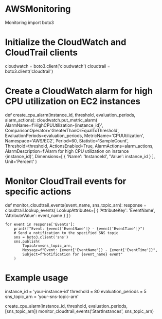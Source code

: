 # AWSMonitoring
Monitoring
import boto3

# Initialize the CloudWatch and CloudTrail clients
cloudwatch = boto3.client('cloudwatch')
cloudtrail = boto3.client('cloudtrail')

# Create a CloudWatch alarm for high CPU utilization on EC2 instances
def create_cpu_alarm(instance_id, threshold, evaluation_periods, alarm_actions):
    cloudwatch.put_metric_alarm(
        AlarmName=f'HighCPUUtilization-{instance_id}',
        ComparisonOperator='GreaterThanOrEqualToThreshold',
        EvaluationPeriods=evaluation_periods,
        MetricName='CPUUtilization',
        Namespace='AWS/EC2',
        Period=60,
        Statistic='SampleCount',
        Threshold=threshold,
        ActionsEnabled=True,
        AlarmActions=alarm_actions,
        AlarmDescription=f'Alarm for high CPU utilization on instance {instance_id}',
        Dimensions=[
            {
                'Name': 'InstanceId',
                'Value': instance_id
            }
        ],
        Unit='Percent'
    )

# Monitor CloudTrail events for specific actions
def monitor_cloudtrail_events(event_name, sns_topic_arn):
    response = cloudtrail.lookup_events(
        LookupAttributes=[
            {
                'AttributeKey': 'EventName',
                'AttributeValue': event_name
            }
        ]
    )

    for event in response['Events']:
        print(f"Event: {event['EventName']} - {event['EventTime']}")
        # Send a notification to the specified SNS topic
        sns = boto3.client('sns')
        sns.publish(
            TopicArn=sns_topic_arn,
            Message=f"Event: {event['EventName']} - {event['EventTime']}",
            Subject=f"Notification for {event_name} event"
        )

# Example usage
instance_id = 'your-instance-id'
threshold = 80
evaluation_periods = 5
sns_topic_arn = 'your-sns-topic-arn'

create_cpu_alarm(instance_id, threshold, evaluation_periods, [sns_topic_arn])
monitor_cloudtrail_events('StartInstances', sns_topic_arn)
